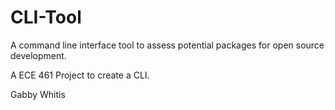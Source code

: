 # CLI-Tool
A command line interface tool to assess potential packages for open source development.

A ECE 461 Project to create a CLI.

Gabby Whitis


